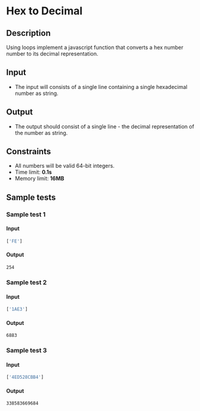 # Hex to Decimal

## Description
Using loops implement a javascript function that converts a hex number number to its decimal representation.

## Input
- The input will consists of a single line containing a single hexadecimal number as string.

## Output
- The output should consist of a single line - the decimal representation of the number as string.

## Constraints
- All numbers will be valid 64-bit integers.
- Time limit: **0.1s**
- Memory limit: **16MB**

## Sample tests

### Sample test 1

#### Input
```js
['FE']
```

#### Output
```
254
```

### Sample test 2

#### Input
```js
['1AE3']
```

#### Output
```
6883
```

### Sample test 3

#### Input
```js
['4ED528CBB4']
```

#### Output
```
338583669684
```